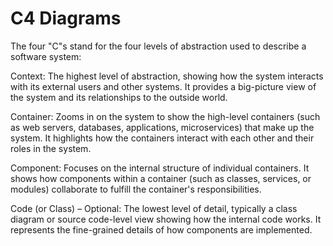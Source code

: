 # C4 Diagrams

The four "C"s stand for the four levels of abstraction used to describe a software system:

Context: The highest level of abstraction, showing how the system interacts with its external users and other systems. It provides a big-picture view of the system and its relationships to the outside world.

Container: Zooms in on the system to show the high-level containers (such as web servers, databases, applications, microservices) that make up the system. It highlights how the containers interact with each other and their roles in the system.

Component: Focuses on the internal structure of individual containers. It shows how components within a container (such as classes, services, or modules) collaborate to fulfill the container's responsibilities.

Code (or Class) – Optional: The lowest level of detail, typically a class diagram or source code-level view showing how the internal code works. It represents the fine-grained details of how components are implemented.
